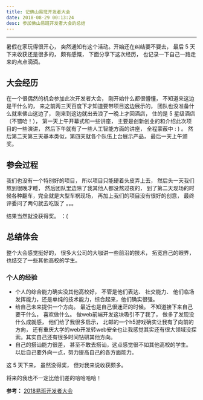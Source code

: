 ```yaml
---
title: 记佛山易班开发者大会
date: 2018-08-29 00:13:24
desc: 参加佛山易班开发者大会的总结
---
```


---

暑假在家玩得很开心， 突然通知有这个活动。开始还在纠结要不要去， 最后 5 天下来收获还是很多的， 颇有感慨， 下面分享下这次经历， 也记录一下自己一路走来的点点滴滴。

<!-- more -->

## 大会经历

在一个很偶然的机会参加此次开发者大会， 刚开始什么都很懵懂， 不知道来这边是干什么的， 来之前两三天百度下才知道要带项目这边展示的， 团队也没准备什么就来佛山这边了， 刚来到这边就出去浪了一晚上才回酒店， 住的是 5 星级酒店（不错哈！）， 第一天上午开幕式和一些讲座， 主要是创新创业的和介绍此次项目的一些演讲， 然后下午就有了一些人工智能方面的讲座， 全程蒙蔽中 : ) 。 然后第二天第三天基本类似，第四天就各个队伍上台展示产品， 最后一天上午颁奖。

## 参会过程

我们也没有一个特别好的项目， 所以项目只能硬着头皮弄上去， 然后头一天我们熬到很晚才睡， 然后团队里边除了我其他人都没熬过夜的， 到了第二天现场的时候各种翻车，完全就是大型车祸现场， 再加上我们的项目没有很好的创意， 最终评委问了两句就去吃饭了 。。。

结果当然就没获得奖。 ：( 

## 总结体会

整个大会感觉挺好的， 很多大公司的大咖讲一些前沿的技术， 拓宽自己的眼界， 也结交了一些其他高校的学生。

### 个人的经验

- 个人的综合能力确实没其他高校好， 不管是他们表达、 社交能力、 他们临场发挥能力，还是单纯的技术能力，综合起来，他们确实很强。
- 给自己未来提供一个方向。 最近也是自己很迷茫的时候。 不知道接下来自己要干什么， 喜欢做什么。 做web前端开发这块吸引不了我了， 做多了发现没什么成就感， 他们给了我很多启示， 北邮的一个h5游戏确实让我有了向前的方向， 还有重庆大学的web开发转web安全也让我感觉其实还有很大领域没探索。其实自己还有很多时间钻研其他方向。
- 自己的搭讪能力很差， 甚至不敢去搭讪，这点感觉很不如其他高校的学生。 以后自己要外向一点，努力提高自己的各方面能力。

这 5 天下来， 虽然没得奖， 但对我来说收获颇多。 

<div class="tip">将来的我也不一定比他们差的哈哈哈哈！</div>



**参考：** [2018易班开发者大会](https://open.yiban.cn/)



